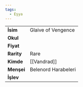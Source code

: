 ```yaml
---  
tags:
  - Eşya  
---  
```

  
|  |  |  
|---|---|  
| **İsim** | Glaive of Vengence|  
| **Okul** | |  
| **Fiyat** | |  
| **Rarity** | Rare|  
| **Kimde** | [[Vandrad]]|  
| **Menşei** | Belenord Harabeleri|  
| **İşlev** | |  
